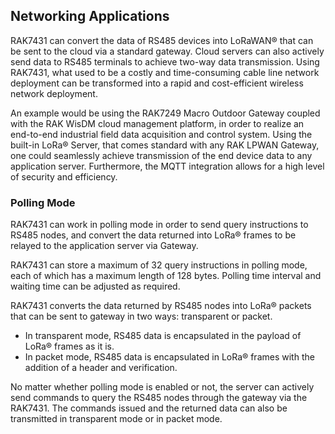 ## Networking Applications

RAK7431 can convert the data of RS485 devices into LoRaWAN® that can be sent to the cloud via a standard gateway. Cloud servers can also actively send data to RS485 terminals to achieve two-way data transmission. Using RAK7431, what used to be a costly and time-consuming cable line network deployment can be transformed into a rapid and cost-efficient wireless network deployment.

An example would be using the RAK7249 Macro Outdoor Gateway coupled with the RAK WisDM cloud management platform, in order to realize an end-to-end industrial field data acquisition and control system. Using the built-in LoRa® Server, that comes standard with any RAK LPWAN Gateway, one could seamlessly achieve transmission of the end device data to any application server. Furthermore, the MQTT integration allows for a high level of security and efficiency.

<rk-img
  src="/assets/images/datasheet/rak7431/rs485-structure.jpg"
  width="75%"
  figure-number="2"
  caption="RAK7431 - RS485 to LoRaWAN® network structure"
/>

### Polling Mode

RAK7431 can work in polling mode in order to send query instructions to RS485 nodes, and convert the data returned into LoRa® frames to be relayed to the application server via Gateway.

<rk-img
  src="/assets/images/datasheet/rak7431/rak7431-polling-mode.jpg"
  width="75%"
  figure-number="3"
  caption="RAK7431 polling mode"
/>

RAK7431 can store a maximum of 32 query instructions in polling mode, each of which has a maximum length of 128 bytes. Polling time interval and waiting time can be adjusted as required.

RAK7431 converts the data returned by RS485 nodes into LoRa® packets that can be sent to gateway in two ways: transparent or packet. 

* In transparent mode, RS485 data is encapsulated in the payload of LoRa® frames as it is.
* In packet mode, RS485
data is encapsulated in LoRa® frames with the addition of a header and verification.

No matter whether polling mode is enabled or not, the server can actively send commands to query the RS485 nodes through the gateway via the RAK7431. The commands issued and the returned data can also be transmitted in transparent mode or in packet mode.

<rk-img
  src="/assets/images/datasheet/rak7431/rak7431-transparent-mode.jpg"
  width="75%"
  figure-number="4"
  caption="RAK7431 transparent mode"
/>


